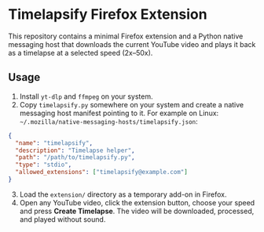 # Timelapsify Firefox Extension

This repository contains a minimal Firefox extension and a Python native
messaging host that downloads the current YouTube video and plays it back as a
timelapse at a selected speed (2x–50x).

## Usage

1. Install `yt-dlp` and `ffmpeg` on your system.
2. Copy `timelapsify.py` somewhere on your system and create a native
   messaging host manifest pointing to it. For example on Linux:
   `~/.mozilla/native-messaging-hosts/timelapsify.json`:

```json
{
  "name": "timelapsify",
  "description": "Timelapse helper",
  "path": "/path/to/timelapsify.py",
  "type": "stdio",
  "allowed_extensions": ["timelapsify@example.com"]
}
```

3. Load the `extension/` directory as a temporary add-on in Firefox.
4. Open any YouTube video, click the extension button, choose your speed and
   press **Create Timelapse**. The video will be downloaded, processed, and
   played without sound.
